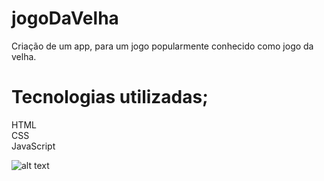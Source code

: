 # jogoDaVelha
Criação de um app, para um jogo popularmente conhecido como jogo da velha.
<h1> Tecnologias utilizadas; </h1>
<p1>HTML</p1><br>
<p1>CSS</p1><br>
<p1>JavaScript</p1>

![alt text](https://github.com/lucaswedson/jogoDaVelha/img1.PNG?raw=true)
